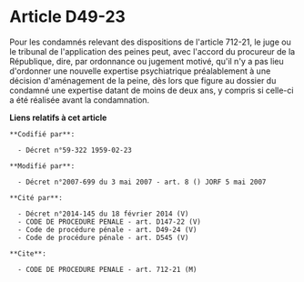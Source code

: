 # Article D49-23

Pour les condamnés relevant des dispositions de l'article 712-21, le juge ou le tribunal de l'application des peines peut,
avec l'accord du procureur de la République, dire, par ordonnance ou jugement motivé, qu'il n'y a pas lieu d'ordonner une
nouvelle expertise psychiatrique préalablement à une décision d'aménagement de la peine, dès lors que figure au dossier du
condamné une expertise datant de moins de deux ans, y compris si celle-ci a été réalisée avant la condamnation.

**Liens relatifs à cet article**

	**Codifié par**:

	  - Décret n°59-322 1959-02-23

	**Modifié par**:

	  - Décret n°2007-699 du 3 mai 2007 - art. 8 () JORF 5 mai 2007

	**Cité par**:

	  - Décret n°2014-145 du 18 février 2014 (V)
	  - CODE DE PROCEDURE PENALE - art. D147-22 (V)
	  - Code de procédure pénale - art. D49-24 (V)
	  - Code de procédure pénale - art. D545 (V)

	**Cite**:

	  - CODE DE PROCEDURE PENALE - art. 712-21 (M)
